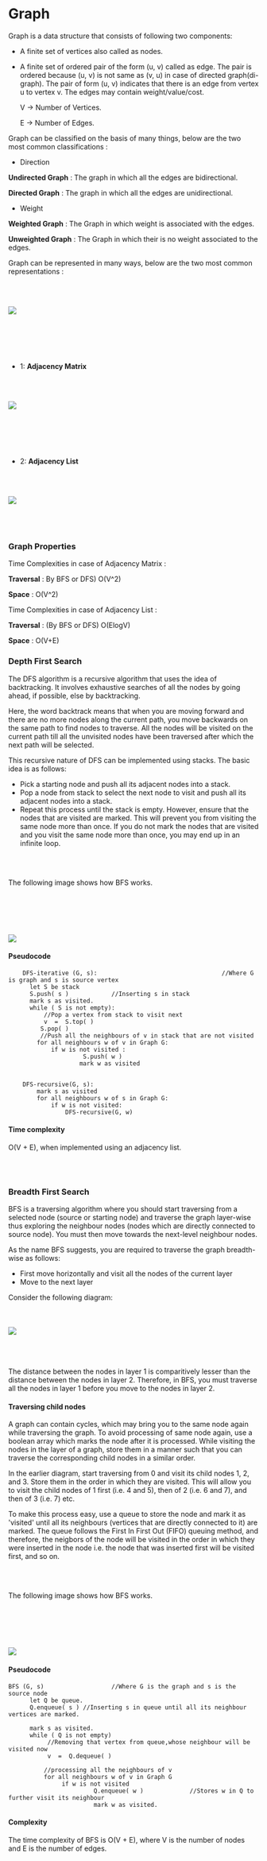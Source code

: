 # Graph

Graph is a data structure that consists of following two components:

- A finite set of vertices also called as nodes.
- A finite set of ordered pair of the form (u, v) called as edge. The pair is ordered because (u, v) is not same as (v, u) in case of directed graph(di-graph). The pair of form (u, v) indicates that there is an edge from vertex u to vertex v. The edges may contain weight/value/cost.


	V -> Number of Vertices.
	
	E -> Number of Edges.


Graph can be classified on the basis of many things, below are the two most common classifications :

- Direction

**Undirected Graph** : The graph in which all the edges are bidirectional.

**Directed Graph** : The graph in which all the edges are unidirectional.

- Weight

**Weighted Graph** : The Graph in which weight is associated with the edges.
	
**Unweighted Graph** : The Graph in which their is no weight associated to the edges.

Graph can be represented in many ways, below are the two most common representations :

<br></br>

<img src="http://www.geeksforgeeks.org/wp-content/uploads/graph_representation12.png">

<br></br>
<br></br>

- 1: **Adjacency Matrix**

<br></br>

<img src="http://www.geeksforgeeks.org/wp-content/uploads/adjacency_matrix_representation.png">

<br></br>
<br></br>

- 2: **Adjacency List**

<br></br>

<img align="left" src="http://www.geeksforgeeks.org/wp-content/uploads/adjacency_list_representation.png">

<br></br>
<br></br>


### Graph Properties

Time Complexities in case of Adjacency Matrix :
	

**Traversal**	:	By BFS or DFS) O(V^2)

**Space**		:	O(V^2)
	
Time Complexities in case of Adjacency List :
	

**Traversal**	:	(By BFS or DFS) O(ElogV)

**Space**		:	O(V+E)


### Depth First Search

The DFS algorithm is a recursive algorithm that uses the idea of backtracking. It involves exhaustive searches of all the nodes by going ahead, if possible, else by backtracking.

Here, the word backtrack means that when you are moving forward and there are no more nodes along the current path, you move backwards on the same path to find nodes to traverse. All the nodes will be visited on the current path till all the unvisited nodes have been traversed after which the next path will be selected.

This recursive nature of DFS can be implemented using stacks. The basic idea is as follows:
- Pick a starting node and push all its adjacent nodes into a stack.
- Pop a node from stack to select the next node to visit and push all its adjacent nodes into a stack.
- Repeat this process until the stack is empty. However, ensure that the nodes that are visited are marked. This will prevent you from visiting the same node more than once. If you do not mark the nodes that are visited and you visit the same node more than once, you may end up in an infinite loop.

<br></br>

The following image shows how BFS works.

<br></br>
<br></br>

<img src="https://he-s3.s3.amazonaws.com/media/uploads/9fa1119.jpg">

#### Pseudocode

```
    DFS-iterative (G, s):                                   //Where G is graph and s is source vertex
      let S be stack
      S.push( s )            //Inserting s in stack 
      mark s as visited.
      while ( S is not empty):
          //Pop a vertex from stack to visit next
          v  =  S.top( )
         S.pop( )
         //Push all the neighbours of v in stack that are not visited   
        for all neighbours w of v in Graph G:
            if w is not visited :
                     S.push( w )         
                    mark w as visited


    DFS-recursive(G, s):
        mark s as visited
        for all neighbours w of s in Graph G:
            if w is not visited:
                DFS-recursive(G, w)
```


#### Time complexity

O(V + E), when implemented using an adjacency list.


<br></br>

### Breadth First Search

BFS is a traversing algorithm where you should start traversing from a selected node (source or starting node) and traverse the graph layer-wise thus exploring the neighbour nodes (nodes which are directly connected to source node). You must then move towards the next-level neighbour nodes.

As the name BFS suggests, you are required to traverse the graph breadth-wise as follows:

- First move horizontally and visit all the nodes of the current layer
- Move to the next layer

Consider the following diagram:
<br></br>
<br></br>
<img src="https://he-s3.s3.amazonaws.com/media/uploads/fdec3c2.jpg">
<br></br>
<br></br>

The distance between the nodes in layer 1 is comparitively lesser than the distance between the nodes in layer 2. Therefore, in BFS, you must traverse all the nodes in layer 1 before you move to the nodes in layer 2.

#### Traversing child nodes

A graph can contain cycles, which may bring you to the same node again while traversing the graph. To avoid processing of same node again, use a boolean array which marks the node after it is processed. While visiting the nodes in the layer of a graph, store them in a manner such that you can traverse the corresponding child nodes in a similar order.

In the earlier diagram, start traversing from 0 and visit its child nodes 1, 2, and 3. Store them in the order in which they are visited. This will allow you to visit the child nodes of 1 first (i.e. 4 and 5), then of 2 (i.e. 6 and 7), and then of 3 (i.e. 7) etc.

To make this process easy, use a queue to store the node and mark it as 'visited' until all its neighbours (vertices that are directly connected to it) are marked. The queue follows the First In First Out (FIFO) queuing method, and therefore, the neigbors of the node will be visited in the order in which they were inserted in the node i.e. the node that was inserted first will be visited first, and so on.

<br></br>

The following image shows how BFS works.

<br></br>
<br></br>

<img src="https://he-s3.s3.amazonaws.com/media/uploads/0dbec9e.jpg">

#### Pseudocode

```
BFS (G, s)                   //Where G is the graph and s is the source node
      let Q be queue.
      Q.enqueue( s ) //Inserting s in queue until all its neighbour vertices are marked.

      mark s as visited.
      while ( Q is not empty)
           //Removing that vertex from queue,whose neighbour will be visited now
           v  =  Q.dequeue( )

          //processing all the neighbours of v  
          for all neighbours w of v in Graph G
               if w is not visited 
                        Q.enqueue( w )             //Stores w in Q to further visit its neighbour
                        mark w as visited.
```

#### Complexity

The time complexity of BFS is O(V + E), where V is the number of nodes and E is the number of edges.